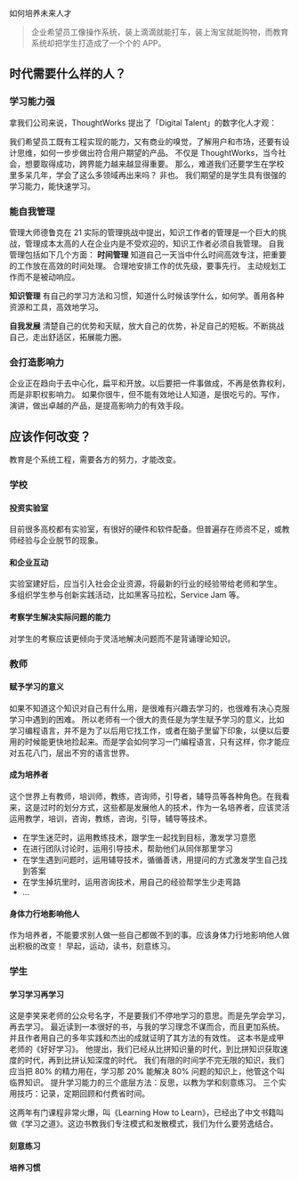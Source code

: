 如何培养未来人才

>企业希望员工像操作系统，装上滴滴就能打车，装上淘宝就能购物，而教育系统却把学生打造成了一个个的 APP。

## 时代需要什么样的人？
### 学习能力强
拿我们公司来说，ThoughtWorks 提出了「Digital Talent」的数字化人才观：

我们希望员工既有工程实现的能力，又有商业的嗅觉，了解用户和市场，还要有设计思维，如何一步步做出符合用户期望的产品。
不仅是 ThoughtWorks，当今社会，想要取得成功，跨界能力越来越显得重要。
那么，难道我们还要学生在学校里多呆几年，学会了这么多领域再出来吗？
非也。
我们期望的是学生具有很强的学习能力，能快速学习。

### 能自我管理
管理大师德鲁克在 21 实际的管理挑战中提出，知识工作者的管理是一个巨大的挑战，管理成本太高的人在企业内是不受欢迎的，知识工作者必须自我管理。
自我管理包括如下几个方面：
**时间管理**
知道自己一天当中什么时间高效专注，把重要的工作放在高效的时间处理。
合理地安排工作的优先级，要事先行。
主动规划工作而不是被动响应。

**知识管理**
有自己的学习方法和习惯，知道什么时候该学什么，如何学。善用各种资源和工具，高效地学习。

**自我发展**
清楚自己的优势和天赋，放大自己的优势，补足自己的短板。不断挑战自己，走出舒适区，拓展能力圈。

### 会打造影响力
企业正在趋向于去中心化，扁平和开放。以后要把一件事做成，不再是依靠权利，而是非职权影响力。
如果你很牛，但不能有效地让人知道，是很吃亏的。写作，演讲，做出卓越的产品，是提高影响力的有效手段。

## 应该作何改变？
教育是个系统工程，需要各方的努力，才能改变。

### 学校

#### 投资实验室
目前很多高校都有实验室，有很好的硬件和软件配备。但普遍存在师资不足，或教师经验与企业脱节的现象。

#### 和企业互动
实验室建好后，应当引入社会企业资源，将最新的行业的经验带给老师和学生。
多组织学生参与创新实践活动，比如黑客马拉松，Service Jam 等。

#### 考察学生解决实际问题的能力
对学生的考察应该更倾向于灵活地解决问题而不是背诵理论知识。

### 教师
#### 赋予学习的意义
如果不知道这个知识对自己有什么用，是很难有兴趣去学习的，也很难有决心克服学习中遇到的困难。
所以老师有一个很大的责任是为学生赋予学习的意义，比如学习编程语言，并不是为了以后用它找工作，或者在脑子里留下印象，以便以后要用的时候能更快地捡起来。而是学会如何学习一门编程语言，只有这样，你才能应对五花八门，层出不穷的语言世界。

#### 成为培养者
这个世界上有教师，培训师，教练，咨询师，引导者，辅导员等各种角色。在我看来，这是过时的划分方式，这些都是发展他人的技术，作为一名培养者，应该灵活运用教学，培训，咨询，教练，咨询，引导，辅导等技术。
* 在学生迷茫时，运用教练技术，跟学生一起找到目标，激发学习意愿
* 在进行团队讨论时，运用引导技术，帮助他们从同伴那里学习
* 在学生遇到问题时，运用辅导技术，循循善诱，用提问的方式激发学生自己找到答案
* 在学生掉坑里时，运用咨询技术，用自己的经验帮学生少走弯路
* ...

#### 身体力行地影响他人
作为培养者，不能要求别人做一些自己都做不到的事。应该身体力行地影响他人做出积极的改变！
早起，运动，读书，刻意练习。


### 学生
#### 学习学习再学习
这是李笑来老师的公众号名字，不是要我们不停地学习的意思。而是先学会学习，再去学习。
最近读到一本很好的书，与我的学习理念不谋而合，而且更加系统。并且作者用自己的多年实践和杰出的成就证明了其方法的有效性。
这本书是成甲老师的《好好学习》。
他提出，我们已经从比拼知识量的时代，到比拼知识获取速度的时代，再到比拼认知深度的时代。
我们有限的时间学不完无限的知识，我们应当把 80% 的精力用在，学习那 20% 能解决 80% 问题的知识上，他管这个叫临界知识。
提升学习能力的三个底层方法：反思，以教为学和刻意练习。
三个实用技巧：记录，定期回顾和付费省时间。

这两年有门课程非常火爆，叫《Learning How to Learn》，已经出了中文书籍叫做《学习之道》。这边书教我们专注模式和发散模式，我们为什么要劳逸结合。
#### 刻意练习
#### 培养习惯